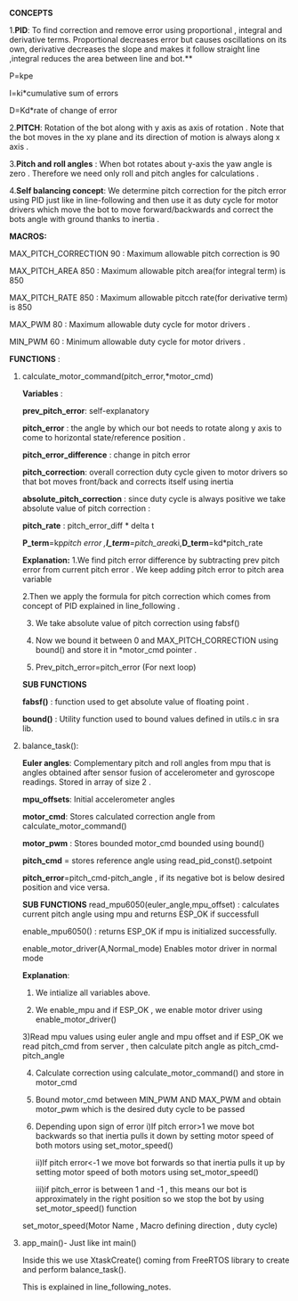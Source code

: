 **CONCEPTS**

1.**PID**:  To find correction and remove error using proportional , 
integral and derivative terms. 
Proportional decreases error but causes oscillations on its own, derivative decreases the slope 
and makes it follow straight line ,integral reduces the area between line and bot.** 

P=kpe 

I=ki*cumulative sum of errors 

D=Kd*rate of change of error

2.**PITCH**: Rotation of the bot along with y axis as axis of rotation .
Note that the bot moves in the xy plane and its direction of motion 
is always along x axis . 

3.**Pitch and roll angles** : When bot rotates about y-axis 
the yaw angle is zero . Therefore we need only roll and pitch angles 
for calculations .

4.**Self  balancing concept**: We determine pitch correction for the pitch
error using PID just like in line-following and then use it as duty cycle
for motor drivers which move the bot to move forward/backwards and 
correct the bots angle with ground thanks to inertia . 


**MACROS:**

MAX_PITCH_CORRECTION 90 : Maximum allowable pitch correction is 90

MAX_PITCH_AREA 850 : Maximum allowable pitch area(for integral term) is 850

MAX_PITCH_RATE 850 : Maximum allowable pitcch rate(for derivative term) is 850

MAX_PWM 80 : Maximum allowable duty cycle for motor drivers .

MIN_PWM 60 : Minimum allowable duty cycle for motor drivers .

**FUNCTIONS** : 

1. calculate_motor_command(pitch_error,*motor_cmd)

      **Variables** : 

      **prev_pitch_error**: self-explanatory
      
      **pitch_error** : the angle by which our bot needs to rotate along y axis
      to come to horizontal state/reference position . 
      
      **pitch_error_difference** : change in pitch error 
      
      **pitch_correction**: overall correction duty cycle given to motor drivers
      so that bot moves front/back and corrects itself using inertia 
      
      **absolute_pitch_correction** : since duty cycle is always positive we take
      absolute value of pitch correction :
      
      **pitch_rate** : pitch_error_diff * delta t
      
      **P_term**=kp*pitch error ,**I_term**=pitch_area*ki,**D_term**=kd*pitch_rate

     **Explanation:**
      1.We find pitch error difference by subtracting prev pitch error from 
      current pitch error . We keep adding pitch error to pitch area variable
      
      2.Then we apply the formula for pitch correction which comes from concept
      of PID explained in line_following .
      
      3. We take  absolute value of pitch correction using fabsf() 

      4. Now we bound it between 0 and MAX_PITCH_CORRECTION using bound() and store
      it in *motor_cmd pointer .
      
      5. Prev_pitch_error=pitch_error (For next loop)

      **SUB FUNCTIONS**

      **fabsf()** : function used to get absolute value of floating point .
      
      **bound()** : Utility function used to bound values defined in utils.c in sra lib.

2. balance_task():

      **Euler angles**: Complementary pitch and roll angles from mpu that is 
      angles obtained after sensor fusion of accelerometer and gyroscope readings. 
      Stored in array of size 2 .
      
      **mpu_offsets**: Initial accelerometer angles 
      
      **motor_cmd**: Stores calculated correction angle from calculate_motor_command()
      
      **motor_pwm** : Stores bounded motor_cmd bounded using bound()

      **pitch_cmd** = stores reference angle using read_pid_const().setpoint
      
      **pitch_error**=pitch_cmd-pitch_angle , if its negative bot is below 
      desired position and vice versa.

      **SUB FUNCTIONS**
      read_mpu6050(euler_angle,mpu_offset) : calculates current pitch angle 
      using mpu and returns ESP_OK if successfull
      
      enable_mpu6050() : returns ESP_OK if mpu is initialized successfully.
      
      enable_motor_driver(A,Normal_mode) Enables motor driver in normal mode 


      **Explanation**:
      1) We intialize all variables above.
      
      2) We enable_mpu and if ESP_OK , we enable motor driver using enable_motor_driver()
     
      3)Read mpu values using euler angle and mpu offset and if ESP_OK we read
      pitch_cmd from server , then calculate pitch angle as pitch_cmd-pitch_angle
      
      4) Calculate correction using calculate_motor_command() and store in motor_cmd
     
      5) Bound motor_cmd between MIN_PWM AND MAX_PWM and obtain motor_pwm which
      is the desired duty cycle to be passed 
      
      6) Depending upon sign of error 
          i)If pitch error>1 we move bot backwards so that inertia pulls it down by
      setting motor speed of both motors using set_motor_speed()
      
          ii)If pitch error<-1 we move bot forwards so that inertia pulls it up by
      setting motor speed of both motors using set_motor_speed() 

          iii)if pitch_error is between 1 and -1 , this means our bot is approximately
      in the right position so we stop the bot by using set_motor_speed() function

      set_motor_speed(Motor Name , Macro defining direction , duty cycle)



3. app_main()- Just like int main()

     Inside this we use XtaskCreate() coming from FreeRTOS library to create and perform balance_task().
   
     This is explained in line_following_notes.
